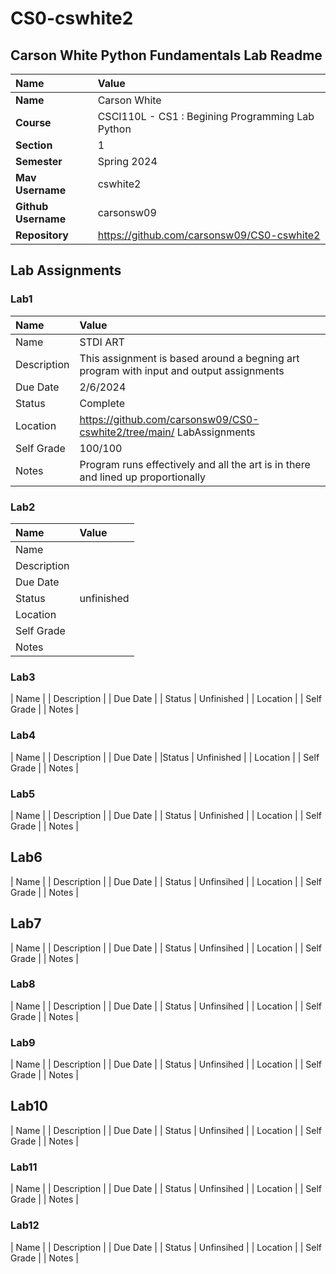 # CS0-cswhite2

## Carson White Python Fundamentals Lab Readme

| Name | Value |
|:---|:---|
|**Name** | Carson White |
|**Course** | CSCI110L - CS1 : Begining Programming Lab Python |
|**Section** | 1 |
|**Semester** | Spring 2024 |
|**Mav Username** | cswhite2 |
|**Github Username** |  carsonsw09 |
|**Repository**| https://github.com/carsonsw09/CS0-cswhite2 |


## Lab Assignments
### Lab1
| Name | Value |
|:--- | :--- |
| Name | STDI ART |
| Description | This assignment is based around a begning art program with input and output assignments |
| Due Date | 2/6/2024 |
| Status | Complete |
| Location | https://github.com/carsonsw09/CS0-cswhite2/tree/main/ LabAssignments |
| Self Grade | 100/100 |
| Notes| Program runs effectively and all the art is in there and lined up proportionally |

### Lab2
| Name | Value |
|:--- |:--- |
| Name |  
| Description |
| Due Date | 
| Status | unfinished |
| Location | 
| Self Grade | 
| Notes | 

### Lab3

| Name |
| Description |
| Due Date | 
| Status | Unfinished |
| Location | 
| Self Grade | 
| Notes | 

### Lab4

| Name |
| Description |
| Due Date | 
|Status | Unfinished |
| Location |
| Self Grade |
| Notes |

### Lab5

| Name | 
| Description |
| Due Date |
| Status | Unfinished |
| Location |
| Self Grade |
| Notes |

## Lab6

| Name |
| Description |
| Due Date |
| Status | Unfinsihed |
| Location | 
| Self Grade |
| Notes |

## Lab7

| Name | 
| Description |
| Due Date |
| Status | Unfinsihed |
| Location | 
| Self Grade |
| Notes |

### Lab8 

| Name | 
| Description |
| Due Date |
| Status | Unfinsihed |
| Location | 
| Self Grade |
| Notes |

### Lab9 

| Name | 
| Description |
| Due Date |
| Status | Unfinsihed |
| Location | 
| Self Grade |
| Notes |

## Lab10

| Name | 
| Description |
| Due Date |
| Status | Unfinsihed |
| Location | 
| Self Grade |
| Notes |

### Lab11

| Name | 
| Description |
| Due Date |
| Status | Unfinsihed |
| Location | 
| Self Grade |
| Notes |

### Lab12

| Name |
| Description |
| Due Date |
| Status | Unfinsihed |
| Location | 
| Self Grade |
| Notes |

